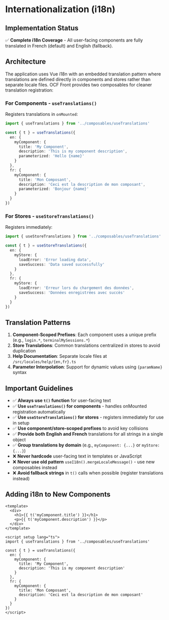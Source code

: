 # Internationalization (i18n)

## Implementation Status

✅ **Complete i18n Coverage** - All user-facing components are fully translated in French (default) and English (fallback).

## Architecture

The application uses Vue i18n with an embedded translation pattern where translations are defined directly in components and stores rather than separate locale files. OCF Front provides two composables for cleaner translation registration:

### For Components - `useTranslations()`

Registers translations in `onMounted`:

```typescript
import { useTranslations } from '../composables/useTranslations'

const { t } = useTranslations({
  en: {
    myComponent: {
      title: 'My Component',
      description: 'This is my component description',
      parameterized: 'Hello {name}'
    }
  },
  fr: {
    myComponent: {
      title: 'Mon Composant',
      description: 'Ceci est la description de mon composant',
      parameterized: 'Bonjour {name}'
    }
  }
})
```

### For Stores - `useStoreTranslations()`

Registers immediately:

```typescript
import { useStoreTranslations } from '../composables/useTranslations'

const { t } = useStoreTranslations({
  en: {
    myStore: {
      loadError: 'Error loading data',
      saveSuccess: 'Data saved successfully'
    }
  },
  fr: {
    myStore: {
      loadError: 'Erreur lors du chargement des données',
      saveSuccess: 'Données enregistrées avec succès'
    }
  }
})
```

## Translation Patterns

1. **Component-Scoped Prefixes**: Each component uses a unique prefix (e.g., `login.*`, `terminalMySessions.*`)
2. **Store Translations**: Common translations centralized in stores to avoid duplication
3. **Help Documentation**: Separate locale files at `/src/locales/help/{en,fr}.ts`
4. **Parameter Interpolation**: Support for dynamic values using `{paramName}` syntax

## Important Guidelines

- ✅ **Always use `t()` function** for user-facing text
- ✅ **Use `useTranslations()` for components** - handles onMounted registration automatically
- ✅ **Use `useStoreTranslations()` for stores** - registers immediately for use in setup
- ✅ **Use component/store-scoped prefixes** to avoid key collisions
- ✅ **Provide both English and French** translations for all strings in a single object
- ✅ **Group translations by domain** (e.g., `myComponent: {...}` or `myStore: {...}`)
- ❌ **Never hardcode** user-facing text in templates or JavaScript
- ❌ **Never use old pattern** `useI18n().mergeLocaleMessage()` - use new composables instead
- ❌ **Avoid fallback strings** in `t()` calls when possible (register translations instead)

## Adding i18n to New Components

```vue
<template>
  <div>
    <h1>{{ t('myComponent.title') }}</h1>
    <p>{{ t('myComponent.description') }}</p>
  </div>
</template>

<script setup lang="ts">
import { useTranslations } from '../composables/useTranslations'

const { t } = useTranslations({
  en: {
    myComponent: {
      title: 'My Component',
      description: 'This is my component description'
    }
  },
  fr: {
    myComponent: {
      title: 'Mon Composant',
      description: 'Ceci est la description de mon composant'
    }
  }
})
</script>
```
